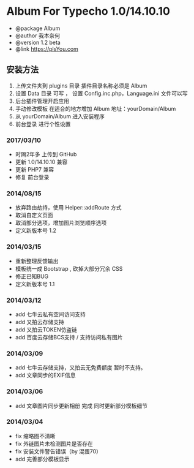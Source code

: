 # Album For Typecho 1.0/14.10.10

 * @package Album
 * @author 我本奈何
 * @version 1.2 beta
 * @link https://plsYou.com


## 安装方法
1. 上传文件夹到 plugins 目录 插件目录名称必须是 Album
2. 设置 Data 目录 可写 ， 设置 Config.inc.php，Language.ini 文件可以写
3. 后台插件管理开启应用
4. 手动修改模板 在适合的地方增加 Album 地址：yourDomain/Album
5. 从 yourDomain/Album 进入安装程序
6. 前台登录 进行个性设置

### 2017/03/10
- 时隔2年多 上传到 GitHub
- 更新 1.0/14.10.10 兼容
- 更新 PHP7 兼容
- 修复 前台登录

### 2014/08/15 
* 放弃路由劫持，使用 Helper::addRoute 方式
* 取消自定义页面
* 取消部分选项，增加图片浏览顺序选项
* 定义新版本号 1.2

### 2014/03/15
* 重新整理反馈输出
* 模板统一成 Bootstrap , 砍掉大部分冗余 CSS
* 修正已知BUG
* 定义新版本号 1.1

### 2014/03/12 
* add 七牛云私有空间访问支持
* add 又拍云存储支持
* add 又拍云TOKEN仿盗链
* add 百度云存储BCS支持 / 支持访问私有图片

### 2014/03/09
* add 七牛云存储支持，又拍云无免费额度 暂时不支持。
* add 文章同步的EXIF信息

### 2014/03/06
* add 文章图片同步更新相册 完成 同时更新部分模板细节

### 2014/03/04
* fix 缩略图不清晰
* fix 外链图片未检测图片是否存在
* fix 安装文件警告错误（by 混蛋70）
* add 完善部分模板显示